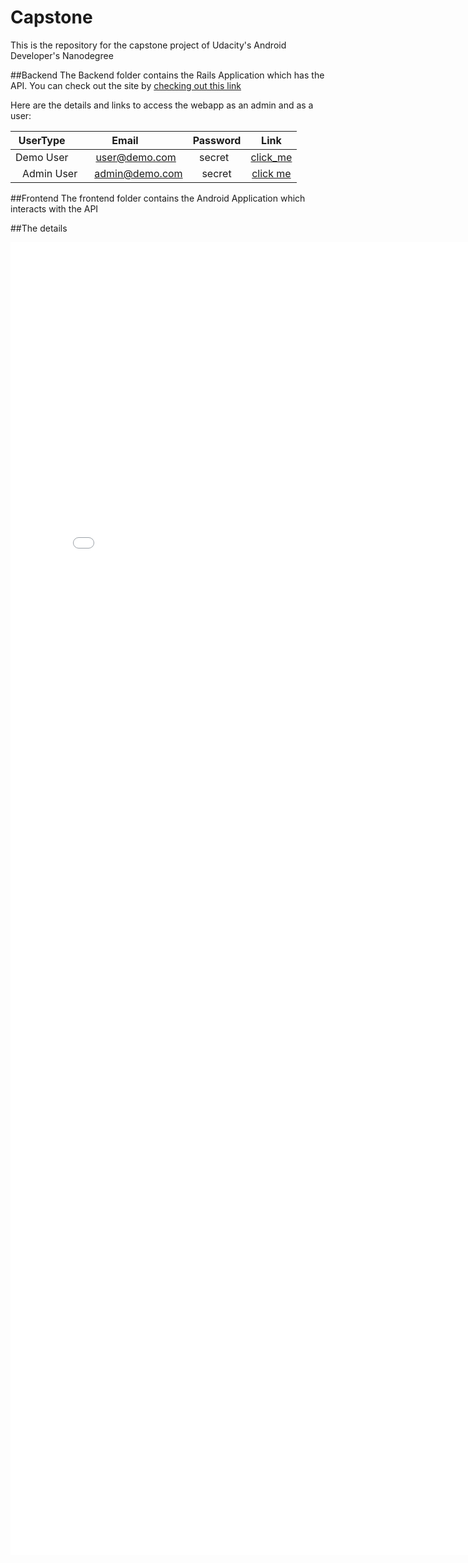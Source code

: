 # Capstone
This is the repository for the capstone project of Udacity's Android Developer's Nanodegree

##Backend
The Backend folder contains the Rails Application which has the API. You can check out the site by [checking out this link](https://anunciar-backend.herokuapp.com)

Here are the details and links to access the webapp as an admin and as a user:

| UserType        | Email           | Password  | Link                                                   |
|:---------------:|:---------------:|:---------:|:------------------------------------------------------:|
| Demo User       | user@demo.com   | secret    |[click_me](https://anunciar-backend.herokuapp.com)      |
| Admin User      | admin@demo.com  | secret    |[click me](https://anunciar-backend.herokuapp.com/admin)|

##Frontend
The frontend folder contains the Android Application which interacts with the API


##The details

<embed src="Capstone_Anunciar.pdf" width="800px" height="2100px" />

